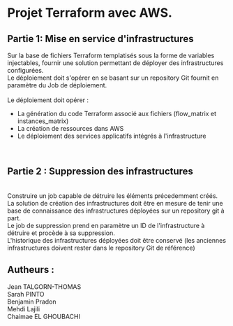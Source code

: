 # Projet Terraform avec AWS.

## Partie 1: Mise en service d'infrastructures
Sur la base de fichiers Terraform templatisés sous la forme de variables injectables, fournir une solution permettant de déployer des infrastructures configurées. <br />
Le déploiement doit s'opérer en se basant sur un repository Git fournit en paramètre du Job de déploiement. <br />
<br />
Le déploiement doit opérer : <br />
* La génération du code Terraform associé aux fichiers (flow_matrix et instances_matrix) <br />
* La création de ressources dans AWS <br />
* Le déploiement des services applicatifs intégrés à l'infrastructure
<br />

## Partie 2 : Suppression des infrastructures
<br />
Construire un job capable de détruire les éléments précedemment créés. <br />
La solution de création des infrastructures doit être en mesure de tenir une base de connaissance des infrastructures déployées sur un repository git à part. <br />
Le job de suppression prend en paramètre un ID de l'infrastructure à détruire et procède à sa suppression. <br />
L'historique des infrastructures déployées doit être conservé (les anciennes infrastructures doivent rester dans le repository Git de référence) <br />

## Autheurs :

Jean TALGORN-THOMAS <br />
Sarah PINTO <br />
Benjamin Pradon <br />
Mehdi Lajili <br />
Chaimae EL GHOUBACHI
